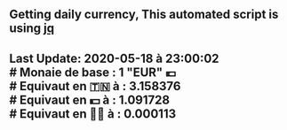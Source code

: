## Getting daily currency, This automated script is using [jq](https://stedolan.github.io/jq/)
## Last Update:  2020-05-18 à 23:00:02 </br># Monaie de base : 1 "EUR" 💶 </br> # Equivaut en 🇹🇳 à :  3.158376 </br> # Equivaut en 💵 à : 1.091728</br> # Equivaut en 🐱‍💻 à :  0.000113
